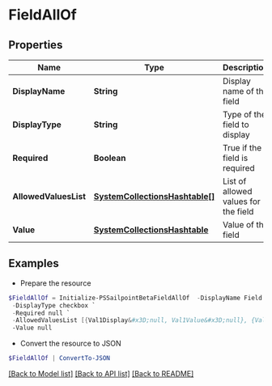 # FieldAllOf
## Properties

Name | Type | Description | Notes
------------ | ------------- | ------------- | -------------
**DisplayName** | **String** | Display name of the field | [optional] 
**DisplayType** | **String** | Type of the field to display | [optional] 
**Required** | **Boolean** | True if the field is required | [optional] 
**AllowedValuesList** | [**SystemCollectionsHashtable[]**](SystemCollectionsHashtable.md) | List of allowed values for the field | [optional] 
**Value** | [**SystemCollectionsHashtable**](.md) | Value of the field | [optional] 

## Examples

- Prepare the resource
```powershell
$FieldAllOf = Initialize-PSSailpointBetaFieldAllOf  -DisplayName Field 1 `
 -DisplayType checkbox `
 -Required null `
 -AllowedValuesList [{Val1Display&#x3D;null, Val1Value&#x3D;null}, {Val2Display&#x3D;null, Val2Value&#x3D;null}] `
 -Value null
```

- Convert the resource to JSON
```powershell
$FieldAllOf | ConvertTo-JSON
```

[[Back to Model list]](../README.md#documentation-for-models) [[Back to API list]](../README.md#documentation-for-api-endpoints) [[Back to README]](../README.md)

